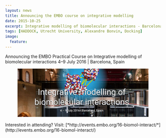 ```yaml
---
layout: news
title: Announcing the EMBO course on integrative modelling
date: 2015-10-25
excerpt: Integrative modelling of biomolecular interactions - Barcelona 2016
tags: [HADDOCK, Utrecht University, Alexandre Bonvin, Docking]
image:
  feature:
---
```

Announcing the EMBO Practical Course on Integrative modelling of biomolecular interactions
4–9 July 2016 | Barcelona, Spain
<figure align="center">
    <img src="/images/posts/EMBOcourse2016.png" width="600">
</figure>
Interested in attending? 
Visit:
[*http://events.embo.org/16-biomol-interact/*](http://events.embo.org/16-biomol-interact/)